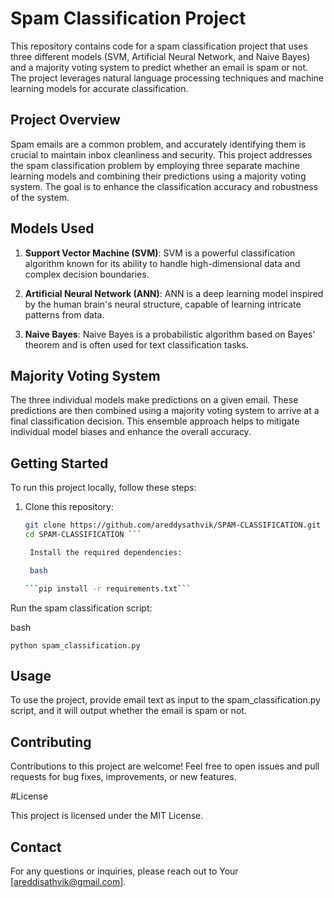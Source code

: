 # Spam Classification Project

This repository contains code for a spam classification project that uses three different models (SVM, Artificial Neural Network, and Naive Bayes) and a majority voting system to predict whether an email is spam or not. The project leverages natural language processing techniques and machine learning models for accurate classification.

## Project Overview

Spam emails are a common problem, and accurately identifying them is crucial to maintain inbox cleanliness and security. This project addresses the spam classification problem by employing three separate machine learning models and combining their predictions using a majority voting system. The goal is to enhance the classification accuracy and robustness of the system.

## Models Used

1. **Support Vector Machine (SVM)**: SVM is a powerful classification algorithm known for its ability to handle high-dimensional data and complex decision boundaries.

2. **Artificial Neural Network (ANN)**: ANN is a deep learning model inspired by the human brain's neural structure, capable of learning intricate patterns from data.

3. **Naive Bayes**: Naive Bayes is a probabilistic algorithm based on Bayes' theorem and is often used for text classification tasks.

## Majority Voting System

The three individual models make predictions on a given email. These predictions are then combined using a majority voting system to arrive at a final classification decision. This ensemble approach helps to mitigate individual model biases and enhance the overall accuracy.

## Getting Started

To run this project locally, follow these steps:

1. Clone this repository:
   ```bash
   git clone https://github.com/areddysathvik/SPAM-CLASSIFICATION.git
   cd SPAM-CLASSIFICATION ```

    Install the required dependencies:

    bash

   ```pip install -r requirements.txt```

Run the spam classification script:

bash

    python spam_classification.py

## Usage

To use the project, provide email text as input to the spam_classification.py script, and it will output whether the email is spam or not.


## Contributing

Contributions to this project are welcome! Feel free to open issues and pull requests for bug fixes, improvements, or new features.

#License

This project is licensed under the MIT License.

## Contact

For any questions or inquiries, please reach out to Your [areddisathvik@gmail.com].
